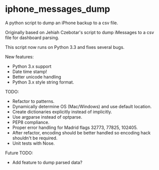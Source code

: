 iphone_messages_dump
====================

A python script to dump an iPhone backup to a csv file.

Originally based on Jehiah Czebotar's script to dump iMessages to a csv file for dashboard parsing.

This script now runs on Python 3.3 and fixes several bugs.

New features:

- Python 3.x support
- Date time stamp!
- Better unicode handling
- Python 3.x style string format.

TODO:

- Refactor to patterns.
- Dynamically determine OS (Mac/Windows) and use default location.
- Create dictionaries explicitly instead of implicitly.
- Use argparse instead of optparse.
- PEP8 compliance.
- Proper error handling for Madrid flags 32773, 77825, 102405.
- After refactor, encoding should be better handled so encoding hack shouldn't be required.
- Unit tests with Nose.

Future TODO:

- Add feature to dump parsed data?
